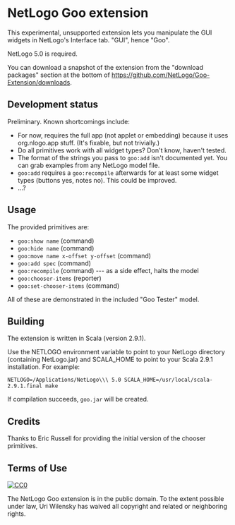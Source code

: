 # NetLogo Goo extension

This experimental, unsupported extension lets you manipulate the GUI widgets in NetLogo's Interface tab.  "GUI", hence "Goo".

NetLogo 5.0 is required.

You can download a snapshot of the extension from the "download packages" section at the bottom of https://github.com/NetLogo/Goo-Extension/downloads.

## Development status

Preliminary.  Known shortcomings include:

 * For now, requires the full app (not applet or embedding) because it uses org.nlogo.app stuff.  (It's fixable, but not trivially.)
 * Do all primitives work with all widget types?  Don't know, haven't tested.
 * The format of the strings you pass to `goo:add` isn't documented yet. You can grab examples from any NetLogo model file.
 * `goo:add` requires a `goo:recompile` afterwards for at least some widget types (buttons yes, notes no). This could be improved.
 * ...?

## Usage

The provided primitives are:

 * `goo:show name` (command)
 * `goo:hide name` (command)
 * `goo:move name x-offset y-offset` (command)
 * `goo:add spec` (command)
 * `goo:recompile` (command) --- as a side effect, halts the model
 * `goo:chooser-items` (reporter)
 * `goo:set-chooser-items` (command)

All of these are demonstrated in the included "Goo Tester" model.

## Building

The extension is written in Scala (version 2.9.1).

Use the NETLOGO environment variable to point to your NetLogo directory (containing NetLogo.jar) and SCALA_HOME to point to your Scala 2.9.1 installation.  For example:

    NETLOGO=/Applications/NetLogo\\\ 5.0 SCALA_HOME=/usr/local/scala-2.9.1.final make

If compilation succeeds, `goo.jar` will be created.

## Credits

Thanks to Eric Russell for providing the initial version of the chooser primitives.

## Terms of Use

[![CC0](http://i.creativecommons.org/p/zero/1.0/88x31.png)](http://creativecommons.org/publicdomain/zero/1.0/)

The NetLogo Goo extension is in the public domain.  To the extent possible under law, Uri Wilensky has waived all copyright and related or neighboring rights.
